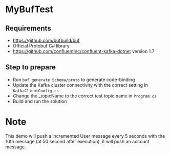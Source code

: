 ﻿# MyBufTest

## Requirements

* https://github.com/bufbuild/buf
* Official Protobuf C# library
* https://github.com/confluentinc/confluent-kafka-dotnet version 1.7


## Step to prepare

* Run `buf generate Schema/proto` to generate code-binding
* Update the Kafka cluster connectivity with the correct setting in `KafkaClientConfig.cs`
* Change the _topicName to the correct test topic name in `Program.cs`
* Build and run the solution


# Note

This demo will push a incremented User message every 5 seconds with the 10th message (at 50 second after execution), it will push an account message.
